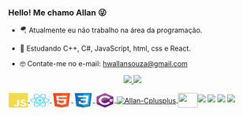  ### Hello! Me chamo Allan 😜
 
 - 🪂 Atualmente eu não trabalho na área da programação.
 
 - 🤗 Estudando C++, C#, JavaScript, html, css e React.
 
 - 🤓 Contate-me no e-mail: hwallansouza@gmail.com
 
 
 <div align="center">
  <a href="https://github.com/Allan-Souza13">
  
  <img height="180em" src="https://github-readme-stats.vercel.app/api?username=Allan-Souza13&show_icons=true&theme=dark&include_all_commits=true&count_private=true"/>
  
  <img height="180em" src="https://github-readme-stats.vercel.app/api/top-langs/?username=Allan-Souza13&layout=compact&langs_count=7&theme=dark"/>
</div>

<div style="display: inline_block"><br>
  <img align="center" alt="Allan-Js" height="30" width="40" src="https://raw.githubusercontent.com/devicons/devicon/master/icons/javascript/javascript-plain.svg">
  <img align="center" alt="Allan-React" height="30" width="40" src="https://raw.githubusercontent.com/devicons/devicon/master/icons/react/react-original.svg">
  <img align="center" alt="Allan-HTML" height="30" width="40" src="https://raw.githubusercontent.com/devicons/devicon/master/icons/html5/html5-original.svg">
  <img align="center" alt="Allan-CSS" height="30" width="40" src="https://raw.githubusercontent.com/devicons/devicon/master/icons/css3/css3-original.svg">
  <img align="center" alt="Allan-Csharp" height="30" width="40" src="https://raw.githubusercontent.com/devicons/devicon/master/icons/csharp/csharp-original.svg">
  <img align="center" alt="Allan-Cplusplus" height="30" width="40"  src="https://cdn.jsdelivr.net/gh/devicons/devicon/icons/cplusplus/cplusplus-original.svg" />
  <img align="center" alt"Allan-VUE" height ="30" width="40" src="https://cdn.jsdelivr.net/gh/devicons/devicon/icons/vuejs/vuejs-original.svg />
            
          
          
</div>

##

<div>
  <a href="https://www.youtube.com/channel/UCr5tvll-qHLbFqb1J4vXVag"><img src="https://img.shields.io/badge/YouTube-FF0000?style=for-the-badge&logo=youtube&logoColor=white" target="_blank"></a>
  <a href="https://www.instagram.com/allan_martinellih/"><img src="https://img.shields.io/badge/-Instagram-%23E4405F?style=for-the-badge&logo=instagram&logoColor=white" target="_blank"></a>
  <a href = "mailto:hwallansouza@gmail.com"><img src="https://img.shields.io/badge/-Gmail-%23333?style=for-the-badge&logo=gmail&logoColor=white" target="_blank"></a>
  <a href="https://www.linkedin.com/in/allan-souza-7106381a4/" target="_blank"><img src="https://img.shields.io/badge/-LinkedIn-%230077B5?style=for-the-badge&logo=linkedin&logoColor=white" target="_blank"></a> 


</div>
